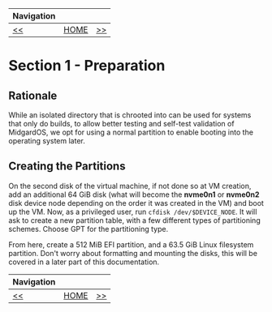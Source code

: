 | Navigation |||
| --- | --- | ---: |
| [<<](./PrepOverview.md) | [HOME](./README.md) | [>>](./ManageDisk.md) |

# Section 1 - Preparation

## Rationale

While an isolated directory that is chrooted into can be used for systems that only do builds, to allow better testing and self-test validation of MidgardOS, we opt for using a normal partition to enable booting into the operating system later.

## Creating the Partitions

On the second disk of the virtual machine, if not done so at VM creation, add an additional 64 GiB disk (what will become the **nvme0n1** or **nvme0n2** disk device node depending on the order it was created in the VM) and boot up the VM. Now, as a privileged user, run `cfdisk /dev/$DEVICE_NODE`. It will ask to create a new partition table, with a few different types of partitioning schemes. Choose GPT for the partitioning type.

From here, create a 512 MiB EFI partition, and a 63.5 GiB Linux filesystem partition. Don't worry about formatting and mounting the disks, this will be covered in a later part of this documentation.

| Navigation |||
| --- | --- | ---: |
| [<<](./PrepOverview.md) | [HOME](./README.md) | [>>](./ManageDisk.md) |